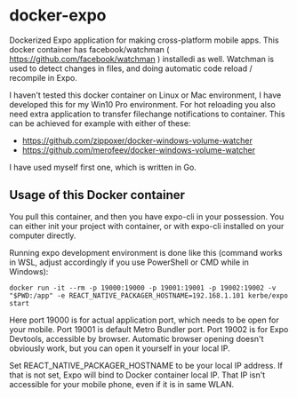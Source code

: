 # docker-expo
Dockerized Expo application for making cross-platform mobile apps. This docker 
container has facebook/watchman ( https://github.com/facebook/watchman ) installedi
as well. Watchman is used to detect changes in files, and doing automatic code
reload / recompile in Expo.

I haven't tested this docker container on Linux or Mac environment, I have developed
this for my Win10 Pro environment. For hot reloading you also need extra application
to transfer filechange notifications to container. This can be achieved for example with
either of these:
  * https://github.com/zippoxer/docker-windows-volume-watcher
  * https://github.com/merofeev/docker-windows-volume-watcher

I have used myself first one, which is written in Go.

## Usage of this Docker container
You pull this container, and then you have expo-cli in your possession. You can
either init your project with container, or with expo-cli installed on your 
computer directly.

Running expo development environment is done like this (command works in WSL, adjust
accordingly if you use PowerShell or CMD while in Windows):
```
docker run -it --rm -p 19000:19000 -p 19001:19001 -p 19002:19002 -v "$PWD:/app" -e REACT_NATIVE_PACKAGER_HOSTNAME=192.168.1.101 kerbe/expo start
```

Here port 19000 is for actual application port, which needs to be open for your mobile.
Port 19001 is default Metro Bundler port.
Port 19002 is for Expo Devtools, accessible by browser.
Automatic browser opening doesn't obviously work, but you can open it yourself in your local IP.

Set REACT_NATIVE_PACKAGER_HOSTNAME to be your local IP address. If that is not set,
Expo will bind to Docker container local IP. That IP isn't accessible for your 
mobile phone, even if it is in same WLAN.
